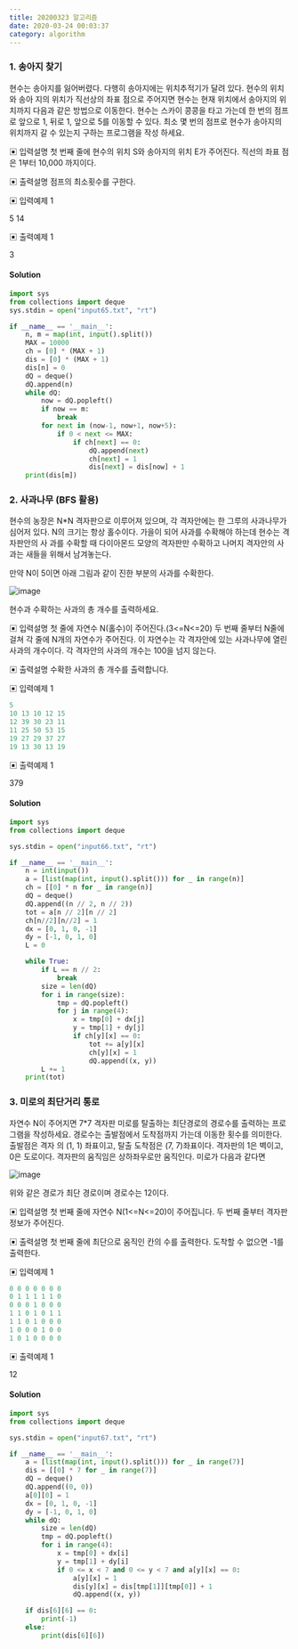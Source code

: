 ```yaml
---
title: 20200323 알고리즘
date: 2020-03-24 00:03:37
category: algorithm
---
```


### 1. 송아지 찾기

현수는 송아지를 잃어버렸다. 다행히 송아지에는 위치추적기가 달려 있다. 현수의 위치와 송아 지의 위치가 직선상의 좌표 점으로 주어지면 현수는 현재 위치에서 송아지의 위치까지 다음과 같은 방법으로 이동한다.
 현수는 스카이 콩콩을 타고 가는데 한 번의 점프로 앞으로 1, 뒤로 1, 앞으로 5를 이동할 수 있다. 최소 몇 번의 점프로 현수가 송아지의 위치까지 갈 수 있는지 구하는 프로그램을 작성 하세요.

▣ 입력설명
 첫 번째 줄에 현수의 위치 S와 송아지의 위치 E가 주어진다. 직선의 좌표 점은 1부터 10,000 까지이다.

▣ 출력설명
 점프의 최소횟수를 구한다.

▣ 입력예제 1 

5 14

▣ 출력예제 1 

3

#### Solution

```python
import sys
from collections import deque
sys.stdin = open("input65.txt", "rt")

if __name__ == '__main__':
    n, m = map(int, input().split())
    MAX = 10000
    ch = [0] * (MAX + 1)
    dis = [0] * (MAX + 1)
    dis[n] = 0
    dQ = deque()
    dQ.append(n)
    while dQ:
        now = dQ.popleft()
        if now == m:
            break
        for next in (now-1, now+1, now+5):
            if 0 < next <= MAX:
                if ch[next] == 0:
                    dQ.append(next)
                    ch[next] = 1
                    dis[next] = dis[now] + 1
    print(dis[m])
```



### 2. 사과나무 (BFS 활용)

현수의 농장은 N*N 격자판으로 이루어져 있으며, 각 격자안에는 한 그루의 사과나무가 심어저 있다. N의 크기는 항상 홀수이다. 가을이 되어 사과를 수확해야 하는데 현수는 격자판안의 사 과를 수확할 때 다이아몬드 모양의 격자판만 수확하고 나머지 격자안의 사과는 새들을 위해서 남겨놓는다.

만약 N이 5이면 아래 그림과 같이 진한 부분의 사과를 수확한다.

![image](https://user-images.githubusercontent.com/39187116/77267345-a896ff00-6ce5-11ea-8279-837d377aeb8f.png)

현수과 수확하는 사과의 총 개수를 출력하세요.

▣ 입력설명
 첫 줄에 자연수 N(홀수)이 주어진다.(3<=N<=20)
 두 번째 줄부터 N줄에 걸쳐 각 줄에 N개의 자연수가 주어진다. 이 자연수는 각 격자안에 있는 사과나무에 열린 사과의 개수이다. 각 격자안의 사과의 개수는 100을 넘지 않는다.

▣ 출력설명
 수확한 사과의 총 개수를 출력합니다.

▣ 입력예제 1

```python
5
10 13 10 12 15
12 39 30 23 11
11 25 50 53 15 
19 27 29 37 27 
19 13 30 13 19
```

▣ 출력예제 1 

379

#### Solution

```python
import sys
from collections import deque

sys.stdin = open("input66.txt", "rt")

if __name__ == '__main__':
    n = int(input())
    a = [list(map(int, input().split())) for _ in range(n)]
    ch = [[0] * n for _ in range(n)]
    dQ = deque()
    dQ.append((n // 2, n // 2))
    tot = a[n // 2][n // 2]
    ch[n//2][n//2] = 1
    dx = [0, 1, 0, -1]
    dy = [-1, 0, 1, 0]
    L = 0

    while True:
        if L == n // 2:
            break
        size = len(dQ)
        for i in range(size):
            tmp = dQ.popleft()
            for j in range(4):
                x = tmp[0] + dx[j]
                y = tmp[1] + dy[j]
                if ch[y][x] == 0:
                    tot += a[y][x]
                    ch[y][x] = 1
                    dQ.append((x, y))
        L += 1
    print(tot)
```



### 3. 미로의 최단거리 통로

자연수 N이 주어지면 7*7 격자판 미로를 탈출하는 최단경로의 경로수를 출력하는 프로그램을 작성하세요. 경로수는 출발점에서 도착점까지 가는데 이동한 횟수를 의미한다. 출발점은 격자 의 (1, 1) 좌표이고, 탈출 도착점은 (7, 7)좌표이다. 격자판의 1은 벽이고, 0은 도로이다. 격자판의 움직임은 상하좌우로만 움직인다. 미로가 다음과 같다면

![image](https://user-images.githubusercontent.com/39187116/77326545-48dc3a80-6d5d-11ea-98a9-ae86180f243f.png)

위와 같은 경로가 최단 경로이며 경로수는 12이다.

▣ 입력설명
 첫 번째 줄에 자연수 N(1<=N<=20)이 주어집니다. 두 번째 줄부터 격자판 정보가 주어진다.

▣ 출력설명
 첫 번째 줄에 최단으로 움직인 칸의 수를 출력한다. 도착할 수 없으면 -1를 출력한다.

▣ 입력예제 1

```python
0 0 0 0 0 0 0
0 1 1 1 1 1 0
0 0 0 1 0 0 0
1 1 0 1 0 1 1
1 1 0 1 0 0 0
1 0 0 0 1 0 0
1 0 1 0 0 0 0
```

▣ 출력예제 1 

12

#### Solution

```python
import sys
from collections import deque

sys.stdin = open("input67.txt", "rt")

if __name__ == '__main__':
    a = [list(map(int, input().split())) for _ in range(7)]
    dis = [[0] * 7 for _ in range(7)]
    dQ = deque()
    dQ.append((0, 0))
    a[0][0] = 1
    dx = [0, 1, 0, -1]
    dy = [-1, 0, 1, 0]
    while dQ:
        size = len(dQ)
        tmp = dQ.popleft()
        for i in range(4):
            x = tmp[0] + dx[i]
            y = tmp[1] + dy[i]
            if 0 <= x < 7 and 0 <= y < 7 and a[y][x] == 0:
                a[y][x] = 1
                dis[y][x] = dis[tmp[1]][tmp[0]] + 1
                dQ.append((x, y))

    if dis[6][6] == 0:
        print(-1)
    else:
        print(dis[6][6])
```



